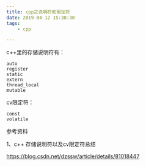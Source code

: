 ```yaml
---
title: cpp之说明符和限定符
date: 2019-04-12 15:38:30
tags:
	- cpp

---
```




c++里的存储说明符有：

```
auto
register
static
extern
thread_local
mutable
```

cv限定符：

```
const 
volatile
```



参考资料

1、c++ 存储说明符以及cv限定符总结

https://blog.csdn.net/dzssw/article/details/81018447